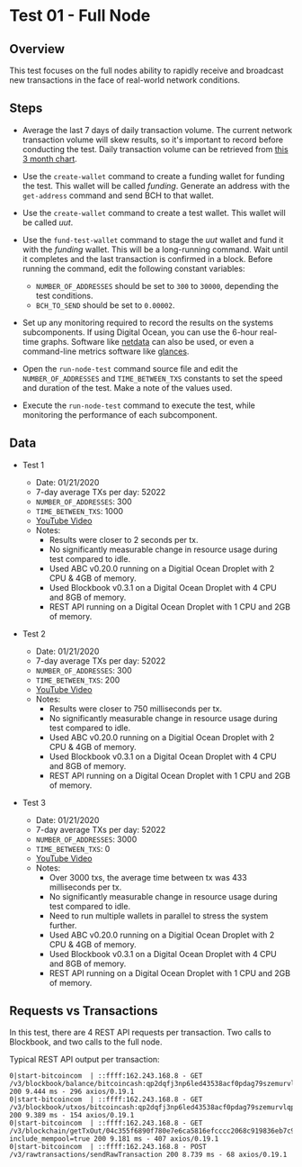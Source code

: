 # Test 01 - Full Node

## Overview
This test focuses on the full nodes ability to rapidly receive and broadcast new transactions in the face of real-world network conditions.

## Steps

- Average the last 7 days of daily transaction volume. The current network transaction volume will skew results, so it's important to record before conducting the test. Daily transaction volume can be retrieved from [this 3 month chart](https://bitinfocharts.com/comparison/bitcoin%20cash-transactions.html#3m).

- Use the `create-wallet` command to create a funding wallet for funding the test. This wallet will be called *funding*. Generate an address with the `get-address` command and send BCH to that wallet.

- Use the `create-wallet` command to create a test wallet. This wallet will be called *uut*.

- Use the `fund-test-wallet` command to stage the *uut* wallet and fund it with the *funding* wallet. This will be a long-running command. Wait until it completes and the last transaction is confirmed in a block. Before running the command, edit the following constant variables:
  - `NUMBER_OF_ADDRESSES` should be set to `300` to `30000`, depending the test conditions.
  - `BCH_TO_SEND` should be set to `0.00002`.

- Set up any monitoring required to record the results on the systems subcomponents. If using Digital Ocean, you can use the 6-hour real-time graphs. Software like [netdata](https://github.com/netdata/netdata) can also be used, or even a command-line metrics software like [glances](https://nicolargo.github.io/glances/).

- Open the `run-node-test` command source file and edit the `NUMBER_OF_ADDRESSES` and `TIME_BETWEEN_TXS` constants to set the speed and duration of the test. Make a note of the values used.

- Execute the `run-node-test` command to execute the test, while monitoring the performance of each subcomponent.

## Data

- Test 1
  - Date: 01/21/2020
  - 7-day average TXs per day: 52022
  - `NUMBER_OF_ADDRESSES`: 300
  - `TIME_BETWEEN_TXS`: 1000
  - [YouTube Video](https://youtu.be/tFo8XccrXC0)
  - Notes:
    - Results were closer to 2 seconds per tx.
    - No significantly measurable change in resource usage during test compared to idle.
    - Used ABC v0.20.0 running on a Digitial Ocean Droplet with 2 CPU & 4GB of memory.
    - Used Blockbook v0.3.1 on a Digital Ocean Droplet with 4 CPU and 8GB of memory.
    - REST API running on a Digital Ocean Droplet with 1 CPU and 2GB of memory.

- Test 2
  - Date: 01/21/2020
  - 7-day average TXs per day: 52022
  - `NUMBER_OF_ADDRESSES`: 300
  - `TIME_BETWEEN_TXS`: 200
  - [YouTube Video](https://youtu.be/7f6BGLCVg-U)
  - Notes:
    - Results were closer to 750 milliseconds per tx.
    - No significantly measurable change in resource usage during test compared to idle.
    - Used ABC v0.20.0 running on a Digitial Ocean Droplet with 2 CPU & 4GB of memory.
    - Used Blockbook v0.3.1 on a Digital Ocean Droplet with 4 CPU and 8GB of memory.
    - REST API running on a Digital Ocean Droplet with 1 CPU and 2GB of memory.

- Test 3
  - Date: 01/21/2020
  - 7-day average TXs per day: 52022
  - `NUMBER_OF_ADDRESSES`: 3000
  - `TIME_BETWEEN_TXS`: 0
  - [YouTube Video](https://youtu.be/R3erRhCU66Y)
  - Notes:
    - Over 3000 txs, the average time between tx was 433 milliseconds per tx.
    - No significantly measurable change in resource usage during test compared to idle.
    - Need to run multiple wallets in parallel to stress the system further.
    - Used ABC v0.20.0 running on a Digitial Ocean Droplet with 2 CPU & 4GB of memory.
    - Used Blockbook v0.3.1 on a Digital Ocean Droplet with 4 CPU and 8GB of memory.
    - REST API running on a Digital Ocean Droplet with 1 CPU and 2GB of memory.


## Requests vs Transactions
In this test, there are 4 REST API requests per transaction. Two calls to Blockbook, and two calls to the full node.

Typical REST API output per transaction:
```
0|start-bitcoincom  | ::ffff:162.243.168.8 - GET /v3/blockbook/balance/bitcoincash:qp2dqfj3np6led43538acf0pdag79szemurvlqp2xc 200 9.444 ms - 296 axios/0.19.1
0|start-bitcoincom  | ::ffff:162.243.168.8 - GET /v3/blockbook/utxos/bitcoincash:qp2dqfj3np6led43538acf0pdag79szemurvlqp2xc 200 9.389 ms - 154 axios/0.19.1
0|start-bitcoincom  | ::ffff:162.243.168.8 - GET /v3/blockchain/getTxOut/04c355f6890f780e7e6ca5816efcccc2068c919836eb7c95ea6de9afa812e621/0?include_mempool=true 200 9.181 ms - 407 axios/0.19.1
0|start-bitcoincom  | ::ffff:162.243.168.8 - POST /v3/rawtransactions/sendRawTransaction 200 8.739 ms - 68 axios/0.19.1
```
